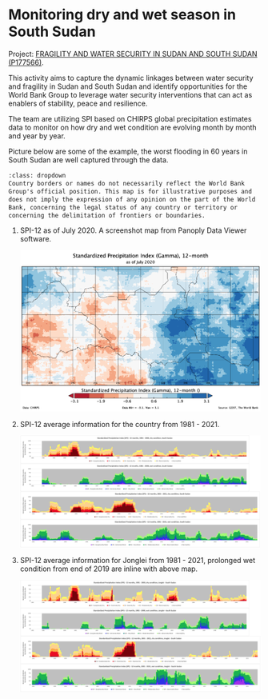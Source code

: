 # Monitoring dry and wet season in South Sudan

Project: [FRAGILITY AND WATER SECURITY IN SUDAN AND SOUTH SUDAN (P177566)](http://operationsportal.worldbank.org/secure/P177566/home).  

This activity aims to capture the dynamic linkages between water security and fragility in Sudan and South Sudan and identify opportunities for the World Bank Group to leverage water security interventions that can act as enablers of stability, peace and resilience.  

The team are utilizing SPI based on CHIRPS global precipitation estimates data to monitor on how dry and wet condition are evolving month by month and year by year.  

Picture below are some of the example, the worst flooding in 60 years in South Sudan are well captured through the data.  

``````{admonition} Disclaimer
:class: dropdown
Country borders or names do not necessarily reflect the World Bank Group's official position. This map is for illustrative purposes and does not imply the expression of any opinion on the part of the World Bank, concerning the legal status of any country or territory or concerning the delimitation of frontiers or boundaries.  
``````
1. SPI-12 as of July 2020. A screenshot map from Panoply Data Viewer software.  

	![spi12-maps](../img/case-P177566-panoplymap.png)

  
2. SPI-12 average information for the country from 1981 - 2021.  

	![spi12-ssd](../img/case-P177566-spichart-adm0.png)

  
3. SPI-12 average information for Jonglei from 1981 - 2021, prolonged wet condition from end of 2019 are inline with above map.  

	![spi12-jonglei](../img/case-P177566-spichart-adm1.png)
